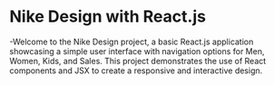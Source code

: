 # Nike Design with React.js

-Welcome to the Nike Design project, a basic React.js application showcasing a simple user interface with navigation options for Men, Women, Kids, and Sales. This project demonstrates the use of React components and JSX to create a responsive and interactive design.
